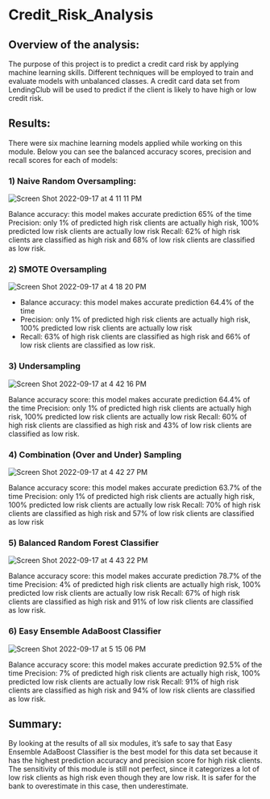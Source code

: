 # Credit_Risk_Analysis

## Overview of the analysis: 
The purpose of this project is to predict a credit card risk by applying machine learning skills. Different techniques will be employed  to train and evaluate models with unbalanced classes. A credit card data set from LendingClub will be used  to predict if the client is likely to have high or low credit risk.  

## Results: 
There were six machine learning models applied  while working on this module. Below you can see the balanced accuracy scores, precision and recall scores  for each of  models: 

### 1) Naive Random Oversampling:

![Screen Shot 2022-09-17 at 4 11 11 PM](https://user-images.githubusercontent.com/103322251/190875739-6bcfb30e-41c6-417f-95de-856471f58f65.png)

Balance accuracy: this model makes accurate prediction  65% of the time
Precision: only 1% of predicted high risk clients are actually high risk, 100% predicted low risk clients are actually low risk
Recall: 62% of high risk clients are classified as high risk and 68% of low risk  clients are classified as low risk.


### 2) SMOTE Oversampling

![Screen Shot 2022-09-17 at 4 18 20 PM](https://user-images.githubusercontent.com/103322251/190875747-b000f193-a4e1-4dbc-8f0a-4489a83947aa.png)

- Balance accuracy: this model makes accurate prediction  64.4% of the time
- Precision: only 1% of predicted high risk clients are actually high risk, 100% predicted low risk clients are actually low risk
- Recall: 63% of high risk clients are classified as high risk and 66% of low risk  clients are classified as low risk.


### 3) Undersampling

![Screen Shot 2022-09-17 at 4 42 16 PM](https://user-images.githubusercontent.com/103322251/190875772-f8c9aaaa-fcf4-4788-b021-174b108eaf7a.png)

Balance accuracy score: this model makes accurate prediction  64.4% of the time
Precision: only 1% of predicted high risk clients are actually high risk, 100% predicted low risk clients are actually low risk
Recall: 60% of high risk clients are classified as high risk and 43% of low risk  clients are classified as low risk.


### 4) Combination (Over and Under) Sampling

![Screen Shot 2022-09-17 at 4 42 27 PM](https://user-images.githubusercontent.com/103322251/190875782-938924fb-7fa2-4c03-8ea7-f6f269b2e282.png)

Balance accuracy score: this model makes accurate prediction  63.7% of the time
Precision: only 1% of predicted high risk clients are actually high risk, 100% predicted low risk clients are actually low risk
Recall: 70% of high risk clients are classified as high risk and 57% of low risk  clients are classified as low risk


### 5) Balanced Random Forest Classifier

![Screen Shot 2022-09-17 at 4 43 22 PM](https://user-images.githubusercontent.com/103322251/190875799-982fb05d-76e7-405e-ba37-dc46d05f3657.png)

Balance accuracy score: this model makes accurate prediction  78.7% of the time
Precision: 4% of predicted high risk clients are actually high risk, 100% predicted low risk clients are actually low risk
Recall: 67% of high risk clients are classified as high risk and 91% of low risk  clients are classified as low risk.


### 6) Easy Ensemble AdaBoost Classifier

![Screen Shot 2022-09-17 at 5 15 06 PM](https://user-images.githubusercontent.com/103322251/190876745-08427445-03ba-4825-b85a-4bae831e8c54.png)

Balance accuracy score: this model makes accurate prediction  92.5% of the time
Precision: 7% of predicted high risk clients are actually high risk, 100% predicted low risk clients are actually low risk
Recall: 91% of high risk clients are classified as high risk and 94% of low risk  clients are classified as low risk.

## Summary: 
By looking at the results of all six modules, it’s safe to say that  Easy Ensemble AdaBoost Classifier is the best model for this data set because it has the highest prediction accuracy and  precision score for high risk clients. The sensitivity of this module is still not perfect,  since it categorizes  a lot of low risk clients as high risk even though they are low risk.  It is safer for the bank to overestimate in this case, then underestimate. 


